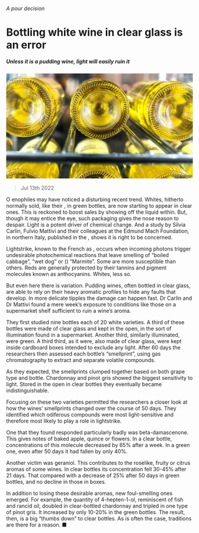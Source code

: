 ###### A pour decision

# Bottling white wine in clear glass is an error 

##### Unless it is a pudding wine, light will easily ruin it 

![image](images/20220709_STP502.jpg) 

> Jul 13th 2022 

O enophiles may have noticed a disturbing recent trend. Whites, hitherto normally sold, like their , in green bottles, are now starting to appear in clear ones. This is reckoned to boost sales by showing off the liquid within. But, though it may entice the eye, such packaging gives the nose reason to despair. Light is a potent driver of chemical change. And a study by Silvia Carlin, Fulvio Mattivi and their colleagues at the Edmund Mach Foundation, in northern Italy, published in the , shows it is right to be concerned.

Lightstrike, known to the French as , occurs when incoming photons trigger undesirable photochemical reactions that leave  smelling of “boiled cabbage”, “wet dog” or () “Marmite”. Some are more susceptible than others. Reds are generally protected by their tannins and pigment molecules known as anthocyanins. Whites, less so. 

But even here there is variation. Pudding wines, often bottled in clear glass, are able to rely on their heavy aromatic profiles to hide any faults that develop. In more delicate tipples the damage can happen fast. Dr Carlin and Dr Mattivi found a mere week’s exposure to conditions like those on a supermarket shelf sufficient to ruin a wine’s aroma. 

They first studied nine bottles each of 20 white varieties. A third of these bottles were made of clear glass and kept in the open, in the sort of illumination found in a supermarket. Another third, similarly illuminated, were green. A third third, as it were, also made of clear glass, were kept inside cardboard boxes intended to exclude any light. After 60 days the researchers then assessed each bottle’s “smellprint”, using gas chromatography to extract and separate volatile compounds. 

As they expected, the smellprints clumped together based on both grape type and bottle. Chardonnay and pinot gris showed the biggest sensitivity to light. Stored in the open in clear bottles they eventually became indistinguishable.

Focusing on these two varieties permitted the researchers a closer look at how the wines’ smellprints changed over the course of 50 days. They identified which odiferous compounds were most light-sensitive and therefore most likely to play a role in lightstrike.

One that they found responded particularly badly was beta-damascenone. This gives notes of baked apple, quince or flowers. In a clear bottle, concentrations of this molecule decreased by 65% after a week. In a green one, even after 50 days it had fallen by only 40%. 

Another victim was geraniol. This contributes to the roselike, fruity or citrus aromas of some wines. In clear bottles its concentration fell 30-45% after 21 days. That compared with a decrease of 25% after 50 days in green bottles, and no decline in those in boxes. 

In addition to losing these desirable aromas, new foul-smelling ones emerged. For example, the quantity of 4-hepten-1-ol, reminiscent of fish and rancid oil, doubled in clear-bottled chardonnay and tripled in one type of pinot gris. It increased by only 10-20% in the green bottles. The result, then, is a big “thumbs down” to clear bottles. As is often the case, traditions are there for a reason. ■


